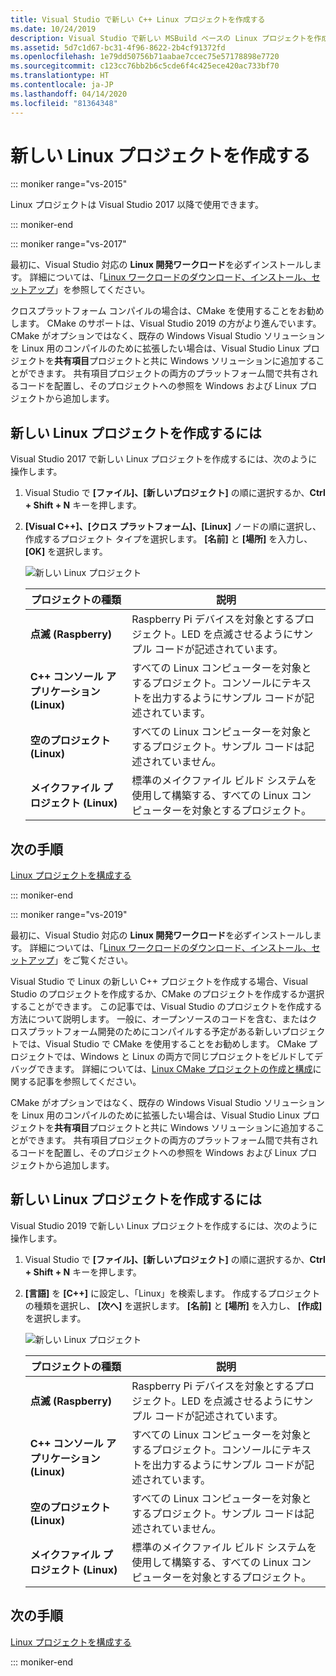 ```yaml
---
title: Visual Studio で新しい C++ Linux プロジェクトを作成する
ms.date: 10/24/2019
description: Visual Studio で新しい MSBuild ベースの Linux プロジェクトを作成します。
ms.assetid: 5d7c1d67-bc31-4f96-8622-2b4cf91372fd
ms.openlocfilehash: 1e79dd50756b71aabae7ccec75e57178898e7720
ms.sourcegitcommit: c123cc76bb2b6c5cde6f4c425ece420ac733bf70
ms.translationtype: HT
ms.contentlocale: ja-JP
ms.lasthandoff: 04/14/2020
ms.locfileid: "81364348"
---
```

# <a name="create-a-new-linux-project"></a>新しい Linux プロジェクトを作成する

::: moniker range="vs-2015"

Linux プロジェクトは Visual Studio 2017 以降で使用できます。

::: moniker-end

::: moniker range="vs-2017"

最初に、Visual Studio 対応の **Linux 開発ワークロード**を必ずインストールします。 詳細については、「[Linux ワークロードのダウンロード、インストール、セットアップ](download-install-and-setup-the-linux-development-workload.md)」を参照してください。

クロスプラットフォーム コンパイルの場合は、CMake を使用することをお勧めします。 CMake のサポートは、Visual Studio 2019 の方がより進んでいます。 CMake がオプションではなく、既存の Windows Visual Studio ソリューションを Linux 用のコンパイルのために拡張したい場合は、Visual Studio Linux プロジェクトを**共有項目**プロジェクトと共に Windows ソリューションに追加することができます。 共有項目プロジェクトの両方のプラットフォーム間で共有されるコードを配置し、そのプロジェクトへの参照を Windows および Linux プロジェクトから追加します。

## <a name="to-create-a-new-linux-project"></a>新しい Linux プロジェクトを作成するには

Visual Studio 2017 で新しい Linux プロジェクトを作成するには、次のように操作します。

1. Visual Studio で **[ファイル]、[新しいプロジェクト]** の順に選択するか、**Ctrl + Shift + N** キーを押します。
1. **[Visual C++]、[クロス プラットフォーム]、[Linux]** ノードの順に選択し、作成するプロジェクト タイプを選択します。 **[名前]** と **[場所]** を入力し、 **[OK]** を選択します。

   ![新しい Linux プロジェクト](media/newproject.png)

   | プロジェクトの種類 | 説明 |
   | ------------ | --- |
   | **点滅 (Raspberry)**           | Raspberry Pi デバイスを対象とするプロジェクト。LED を点滅させるようにサンプル コードが記述されています。 |
   | **C++ コンソール アプリケーション (Linux)** | すべての Linux コンピューターを対象とするプロジェクト。コンソールにテキストを出力するようにサンプル コードが記述されています。 |
   | **空のプロジェクト (Linux)**       | すべての Linux コンピューターを対象とするプロジェクト。サンプル コードは記述されていません。 |
   | **メイクファイル プロジェクト (Linux)**    | 標準のメイクファイル ビルド システムを使用して構築する、すべての Linux コンピューターを対象とするプロジェクト。 |

## <a name="next-steps"></a>次の手順

[Linux プロジェクトを構成する](configure-a-linux-project.md)

::: moniker-end

::: moniker range="vs-2019"

最初に、Visual Studio 対応の **Linux 開発ワークロード**を必ずインストールします。 詳細については、「[Linux ワークロードのダウンロード、インストール、セットアップ](download-install-and-setup-the-linux-development-workload.md)」をご覧ください。

Visual Studio で Linux の新しい C++ プロジェクトを作成する場合、Visual Studio のプロジェクトを作成するか、CMake のプロジェクトを作成するか選択することができます。 この記事では、Visual Studio のプロジェクトを作成する方法について説明します。 一般に、オープンソースのコードを含む、またはクロスプラットフォーム開発のためにコンパイルする予定がある新しいプロジェクトでは、Visual Studio で CMake を使用することをお勧めします。 CMake プロジェクトでは、Windows と Linux の両方で同じプロジェクトをビルドしてデバッグできます。 詳細については、[Linux CMake プロジェクトの作成と構成](cmake-linux-project.md)に関する記事を参照してください。

CMake がオプションではなく、既存の Windows Visual Studio ソリューションを Linux 用のコンパイルのために拡張したい場合は、Visual Studio Linux プロジェクトを**共有項目**プロジェクトと共に Windows ソリューションに追加することができます。 共有項目プロジェクトの両方のプラットフォーム間で共有されるコードを配置し、そのプロジェクトへの参照を Windows および Linux プロジェクトから追加します。

## <a name="to-create-a-new-linux-project"></a>新しい Linux プロジェクトを作成するには

Visual Studio 2019 で新しい Linux プロジェクトを作成するには、次のように操作します。

1. Visual Studio で **[ファイル]、[新しいプロジェクト]** の順に選択するか、**Ctrl + Shift + N** キーを押します。
1. **[言語]** を **[C++]** に設定し、「Linux」を検索します。 作成するプロジェクトの種類を選択し、 **[次へ]** を選択します。 **[名前]** と **[場所]** を入力し、 **[作成]** を選択します。

   ![新しい Linux プロジェクト](media/newproject-vs2019.png)

   | プロジェクトの種類 | 説明 |
   | ------------ | --- |
   | **点滅 (Raspberry)**           | Raspberry Pi デバイスを対象とするプロジェクト。LED を点滅させるようにサンプル コードが記述されています。 |
   | **C++ コンソール アプリケーション (Linux)** | すべての Linux コンピューターを対象とするプロジェクト。コンソールにテキストを出力するようにサンプル コードが記述されています。 |
   | **空のプロジェクト (Linux)**       | すべての Linux コンピューターを対象とするプロジェクト。サンプル コードは記述されていません。 |
   | **メイクファイル プロジェクト (Linux)**    | 標準のメイクファイル ビルド システムを使用して構築する、すべての Linux コンピューターを対象とするプロジェクト。 |

## <a name="next-steps"></a>次の手順

[Linux プロジェクトを構成する](configure-a-linux-project.md)

::: moniker-end
